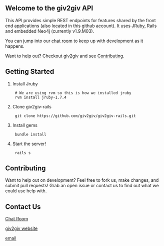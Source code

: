 ## Welcome to the giv2giv API

This API provides simple REST endpoints for features shared by the front end applications (also located in this github account). It uses JRuby, Rails and embedded Neo4j (currently v1.9.M03).

You can jump into our [chat room](https://lightcastle.campfirenow.com/4d2e5) to keep up with development as it happens.

Want to help out? Checkout [giv2giv](http://www.giv2giv.org) and see [Contributing](#contributing).

## Getting Started

1. Install Jruby

        # We are using rvm so this is how we installed jruby
        rvm install jruby-1.7.4

2. Clone giv2giv-rails

        git clone https://github.com/giv2giv/giv2giv-rails.git

3. Install gems

        bundle install

4. Start the server!

        rails s

## Contributing

Want to help out on development? Feel free to fork us, make changes, and submit pull requests!
Grab an open issue or contact us to find out what we could use help with.


## Contact Us

[Chat Room](https://lightcastle.campfirenow.com/4d2e5)

[giv2giv website](http://www.giv2giv.org)

[email](mailto:info@giv2giv.org)
